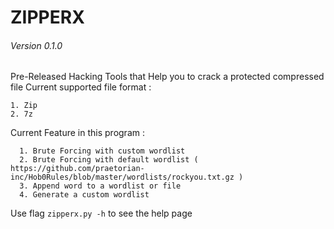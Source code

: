# ZIPPERX
###### Version 0.1.0


Pre-Released Hacking Tools that Help you to crack a protected compressed file 
Current supported file format : 
  ```
  1. Zip
  2. 7z 
  
  ```
Current Feature in this program :
```
  1. Brute Forcing with custom wordlist
  2. Brute Forcing with default wordlist ( https://github.com/praetorian-inc/Hob0Rules/blob/master/wordlists/rockyou.txt.gz )
  3. Append word to a wordlist or file
  4. Generate a custom wordlist
 ```
Use flag `zipperx.py -h` to see the help page 
